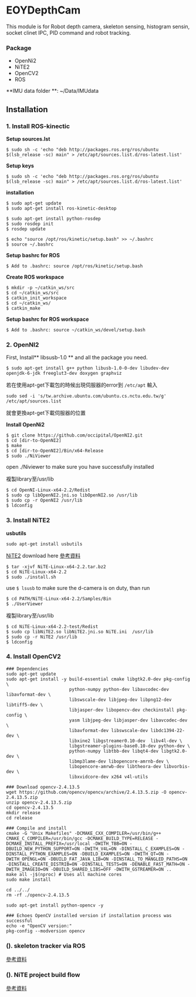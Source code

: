 # EOYDepthCam
This module is for Robot depth camera, skeleton sensing, histogram sensin,  socket clinet IPC, PID command and robot tracking.

### Package
* OpenNi2
* NiTE2
* OpenCV2
* ROS

**IMU data folder **: ~/Data/IMUdata

## Installation

### 1. Install ROS-kinectic
**Setup sources.lst**

```
$ sudo sh -c 'echo "deb http://packages.ros.org/ros/ubuntu $(lsb_release -sc) main" > /etc/apt/sources.list.d/ros-latest.list'
```

**Setup keys**
```
$ sudo sh -c 'echo "deb http://packages.ros.org/ros/ubuntu $(lsb_release -sc) main" > /etc/apt/sources.list.d/ros-latest.list'
```
**installation**
```
$ sudo apt-get update
$ sudo apt-get install ros-kinetic-desktop

$ sudo apt-get install python-rosdep
$ sudo rosdep init
$ rosdep update

$ echo "source /opt/ros/kinetic/setup.bash" >> ~/.bashrc
$ source ~/.bashrc
```

**Setup bashrc for ROS**
```
$ Add to .bashrc: source /opt/ros/kinetic/setup.bash
```
**Create ROS workspace**
```
$ mkdir -p ~/catkin_ws/src
$ cd ~/catkin_ws/src
$ catkin_init_workspace
$ cd ~/catkin_ws/
$ catkin_make
```

**Setup bashrc for ROS workspace**
```
$ Add to .bashrc: source ~/catkin_ws/devel/setup.bash
```

### 2. OpenNI2
First, Install** libsusb-1.0 ** and all the package you need.

```
$ sudo apt-get install g++ python libusb-1.0-0-dev libudev-dev openjdk-6-jdk freeglut3-dev doxygen graphviz
```
若在使用apt-get下載包的時候出現伺服器的error到 ```/etc/apt``` 輸入
```
sudo sed -i 's/tw.archive.ubuntu.com/ubuntu.cs.nctu.edu.tw/g' /etc/apt/sources.list
```
就會更換apt-get下載伺服器的位置

**Install OpenNi2**

```
$ git clone https://github.com/occipital/OpenNI2.git
$ cd [dir-to-OpenNI2]
$ make
$ cd [dir-to-OpenNI2]/Bin/x64-Release
$ sudo ./NiViewer
```
open ./Niviewer to make sure you have successfully installed

複製library至/usr/lib

```
$ cd OpenNI-Linux-x64-2.2/Redist
$ sudo cp libOpenNI2.jni.so libOpenNI2.so /usr/lib
$ sudo cp -r OpenNI2 /usr/lib
$ ldconfig
```

### 3. Install NiTE2

 **usbutils**
```
sudo apt-get install usbutils
```

[NiTE2](https://osdn.net/projects/sfnet_roboticslab/downloads/External/nite/NiTE-Linux-x64-2.2.tar.bz2/) download here  [參考資料](https://codeyarns.com/2015/08/04/how-to-install-and-use-openni2/) 

```
$ tar -xjvf NiTE-Linux-x64-2.2.tar.bz2
$ cd NiTE-Linux-x64-2.2
$ sudo ./install.sh
```


use ```$ lsusb``` to make sure the d-camera is on duty, than run

```
$ cd PATH/NiTE-Linux-x64-2.2/Samples/Bin 
$ ./UserViewer
```

複製library至/usr/lib
```
$ cd NiTE-Linux-x64-2.2-test/Redist
$ sudo cp libNiTE2.so libNiTE2.jni.so NiTE.ini  /usr/lib
$ sudo cp -r NiTE2 /usr/lib 
$ ldconfig
```

### 4. Install OpenCV2
```
### Dependencies
sudo apt-get update
sudo apt-get install -y build-essential cmake libgtk2.0-dev pkg-config \
                        python-numpy python-dev libavcodec-dev libavformat-dev \
                        libswscale-dev libjpeg-dev libpng12-dev libtiff5-dev \
                        libjasper-dev libopencv-dev checkinstall pkg-config \
                        yasm libjpeg-dev libjasper-dev libavcodec-dev \
                        libavformat-dev libswscale-dev libdc1394-22-dev \
                        libxine2 libgstreamer0.10-dev  libv4l-dev \
                        libgstreamer-plugins-base0.10-dev python-dev \
                        python-numpy libtbb-dev libqt4-dev libgtk2.0-dev \
                        libmp3lame-dev libopencore-amrnb-dev \
                        libopencore-amrwb-dev libtheora-dev libvorbis-dev \
                        libxvidcore-dev x264 v4l-utils

### Download opencv-2.4.13.5
wget https://github.com/opencv/opencv/archive/2.4.13.5.zip -O opencv-2.4.13.5.zip
unzip opencv-2.4.13.5.zip
cd opencv-2.4.13.5
mkdir release
cd release

### Compile and install
cmake -G "Unix Makefiles" -DCMAKE_CXX_COMPILER=/usr/bin/g++ CMAKE_C_COMPILER=/usr/bin/gcc -DCMAKE_BUILD_TYPE=RELEASE -DCMAKE_INSTALL_PREFIX=/usr/local -DWITH_TBB=ON -DBUILD_NEW_PYTHON_SUPPORT=ON -DWITH_V4L=ON -DINSTALL_C_EXAMPLES=ON -DINSTALL_PYTHON_EXAMPLES=ON -DBUILD_EXAMPLES=ON -DWITH_QT=ON -DWITH_OPENGL=ON -DBUILD_FAT_JAVA_LIB=ON -DINSTALL_TO_MANGLED_PATHS=ON -DINSTALL_CREATE_DISTRIB=ON -DINSTALL_TESTS=ON -DENABLE_FAST_MATH=ON -DWITH_IMAGEIO=ON -DBUILD_SHARED_LIBS=OFF -DWITH_GSTREAMER=ON ..
make all -j$(nproc) # Uses all machine cores
sudo make install

cd ../../
rm -rf ./opencv-2.4.13.5

sudo apt-get install python-opencv -y

### Echoes OpenCV installed version if installation process was successful
echo -e "OpenCV version:"
pkg-config --modversion opencv
```

### (). skeleton tracker via ROS
[參考資料](https://blog.csdn.net/youngpan1101/article/details/71118170) 


### (). NiTE project build flow
[參考資料](https://github.com/keetsky/NiTE-2.0.0)


